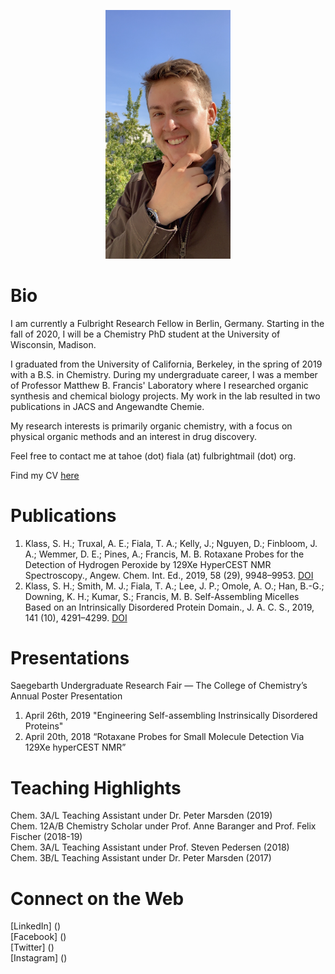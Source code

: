 <p align="center">
  <img src="tahoe.jpeg" width="200">  
</p>

# Bio
I am currently a Fulbright Research Fellow in Berlin, Germany. Starting in the fall of 2020, I will be a Chemistry PhD student at the University of Wisconsin, Madison.  
  
I graduated from the University of California, Berkeley, in the spring of 2019 with a B.S. in Chemistry. During my undergraduate career, I was a member of Professor Matthew B. Francis' Laboratory where I researched organic synthesis and chemical biology projects. My work in the lab resulted in two publications in JACS and Angewandte Chemie.  
  
My research interests is primarily organic chemistry, with a focus on physical organic methods and an interest in drug discovery. 
  
Feel free to contact me at tahoe (dot) fiala (at) fulbrightmail (dot) org.  

Find my CV [here](cv.pdf)

# Publications
1. Klass, S. H.; Truxal, A. E.; Fiala, T. A.; Kelly, J.; Nguyen, D.; Finbloom, J. A.; Wemmer, D. E.; Pines, A.;
Francis, M. B. Rotaxane Probes for the Detection of Hydrogen Peroxide by 129Xe HyperCEST NMR
Spectroscopy., Angew. Chem. Int. Ed., 2019, 58 (29), 9948–9953. [DOI](https://doi.org/10.1002/anie.201903045)
2. Klass, S. H.; Smith, M. J.; Fiala, T. A.; Lee, J. P.; Omole, A. O.; Han, B.-G.; Downing, K. H.; Kumar, S.;
Francis, M. B. Self-Assembling Micelles Based on an Intrinsically Disordered Protein Domain., J. A. C. S., 2019,
141 (10), 4291–4299. [DOI](https://doi.org/10.1021/jacs.8b10688)

# Presentations
Saegebarth Undergraduate Research Fair — The College of Chemistry’s Annual Poster Presentation
1. April 26th, 2019 "Engineering Self-assembling Instrinsically Disordered Proteins" 
2. April 20th, 2018 “Rotaxane Probes for Small Molecule Detection Via 129Xe hyperCEST NMR” 

# Teaching Highlights
Chem. 3A/L Teaching Assistant under Dr. Peter Marsden (2019)  
Chem. 12A/B Chemistry Scholar under Prof. Anne Baranger and Prof. Felix Fischer (2018-19)  
Chem. 3A/L Teaching Assistant under Prof. Steven Pedersen (2018)      
Chem. 3B/L Teaching Assistant under Dr. Peter Marsden (2017)  

# Connect on the Web    
[LinkedIn] ()  
[Facebook] ()  
[Twitter] ()  
[Instagram] ()  


